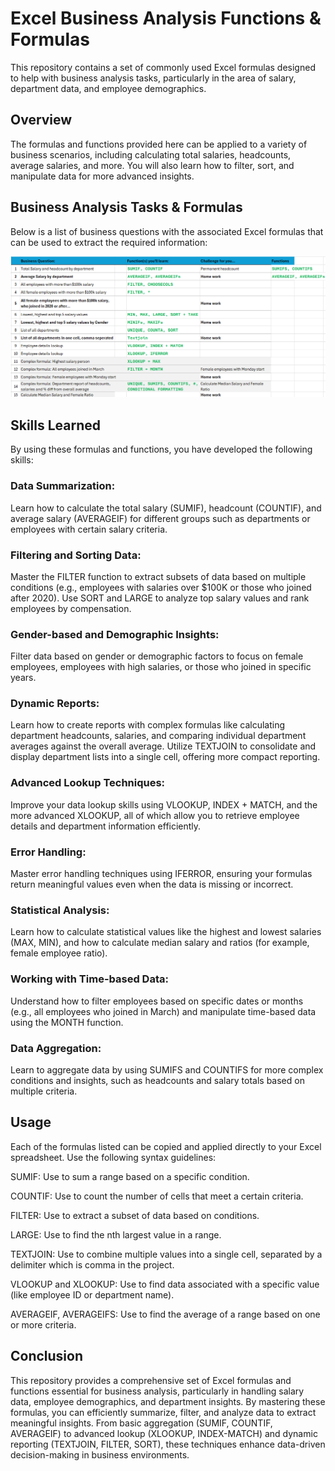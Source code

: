 # Excel Business Analysis Functions & Formulas
This repository contains a set of commonly used Excel formulas designed to help with business analysis tasks, particularly in the area of salary, department data, and employee demographics.

## Overview
The formulas and functions provided here can be applied to a variety of business scenarios, including calculating total salaries, headcounts, average salaries, and more. You will also learn how to filter, sort, and manipulate data for more advanced insights.

## Business Analysis Tasks & Formulas
Below is a list of business questions with the associated Excel formulas that can be used to extract the required information: 

![image alt](https://github.com/bbudha77/Excel-essential-feature-practice-/blob/52c72d8ec5a3dfb557c1a57f44ac9a938c822255/Screenshot%202025-02-25%20205548.png)

## Skills Learned
By using these formulas and functions, you have developed the following skills:

### Data Summarization:
Learn how to calculate the total salary (SUMIF), headcount (COUNTIF), and average salary (AVERAGEIF) for different groups such as departments or employees with certain salary criteria.

### Filtering and Sorting Data:
Master the FILTER function to extract subsets of data based on multiple conditions (e.g., employees with salaries over $100K or those who joined after 2020).
Use SORT and LARGE to analyze top salary values and rank employees by compensation.

### Gender-based and Demographic Insights:
Filter data based on gender or demographic factors to focus on female employees, employees with high salaries, or those who joined in specific years.

### Dynamic Reports:
Learn how to create reports with complex formulas like calculating department headcounts, salaries, and comparing individual department averages against the overall average.
Utilize TEXTJOIN to consolidate and display department lists into a single cell, offering more compact reporting.

### Advanced Lookup Techniques:
Improve your data lookup skills using VLOOKUP, INDEX + MATCH, and the more advanced XLOOKUP, all of which allow you to retrieve employee details and department information efficiently.

### Error Handling:
Master error handling techniques using IFERROR, ensuring your formulas return meaningful values even when the data is missing or incorrect.

### Statistical Analysis:
Learn how to calculate statistical values like the highest and lowest salaries (MAX, MIN), and how to calculate median salary and ratios (for example, female employee ratio).

### Working with Time-based Data:
Understand how to filter employees based on specific dates or months (e.g., all employees who joined in March) and manipulate time-based data using the MONTH function.

### Data Aggregation:
Learn to aggregate data by using SUMIFS and COUNTIFS for more complex conditions and insights, such as headcounts and salary totals based on multiple criteria.

## Usage

Each of the formulas listed can be copied and applied directly to your Excel spreadsheet. Use the following syntax guidelines:

SUMIF: Use to sum a range based on a specific condition.

COUNTIF: Use to count the number of cells that meet a certain criteria.

FILTER: Use to extract a subset of data based on conditions.

LARGE: Use to find the nth largest value in a range.

TEXTJOIN: Use to combine multiple values into a single cell, separated by a delimiter which is comma in the project.

VLOOKUP and XLOOKUP: Use to find data associated with a specific value (like employee ID or department name).

AVERAGEIF, AVERAGEIFS: Use to find the average of a range based on one or more criteria.

## Conclusion
This repository provides a comprehensive set of Excel formulas and functions essential for business analysis, particularly in handling salary data, employee demographics, and department insights. By mastering these formulas, you can efficiently summarize, filter, and analyze data to extract meaningful insights. From basic aggregation (SUMIF, COUNTIF, AVERAGEIF) to advanced lookup (XLOOKUP, INDEX-MATCH) and dynamic reporting (TEXTJOIN, FILTER, SORT), these techniques enhance data-driven decision-making in business environments.


